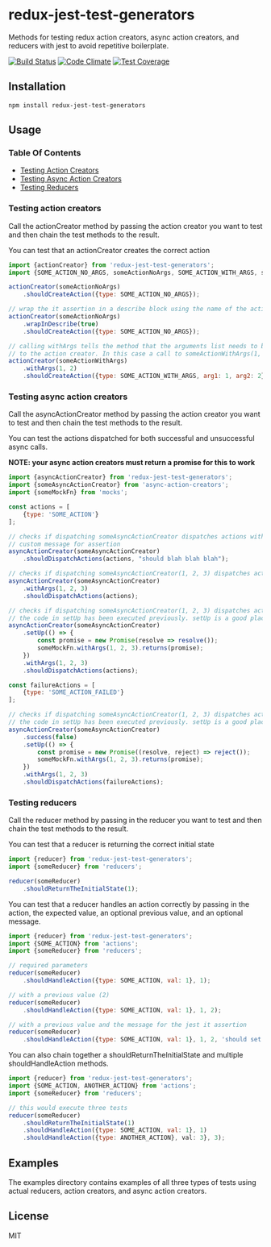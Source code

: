 # redux-jest-test-generators
Methods for testing redux action creators, async action creators, and reducers with jest to avoid repetitive boilerplate.

[![Build Status](https://travis-ci.org/salernoj/redux-jest-test-generators.svg?branch=master)](https://travis-ci.org/salernoj/redux-jest-test-generators)
[![Code Climate](https://codeclimate.com/github/salernoj/redux-jest-test-generators/badges/gpa.svg)](https://codeclimate.com/github/salernoj/redux-jest-test-generators)
[![Test Coverage](https://codeclimate.com/github/salernoj/redux-jest-test-generators/badges/coverage.svg)](https://codeclimate.com/github/salernoj/redux-jest-test-generators/coverage)

## Installation
```
npm install redux-jest-test-generators
```
## Usage

### Table Of Contents
- [Testing Action Creators](#testing-action-creators)
- [Testing Async Action Creators](#testing-async-action-creators)
- [Testing Reducers](#testing-reducers)

### Testing action creators
Call the actionCreator method by passing the action creator you want to test and 
then chain the test methods to the result.

You can test that an actionCreator creates the correct action

```javascript
import {actionCreator} from 'redux-jest-test-generators';
import {SOME_ACTION_NO_ARGS, someActionNoArgs, SOME_ACTION_WITH_ARGS, someActionWithArgs} from 'actions';

actionCreator(someActionNoArgs)
    .shouldCreateAction({type: SOME_ACTION_NO_ARGS});

// wrap the it assertion in a describe block using the name of the action creator
actionCreator(someActionNoArgs)
    .wrapInDescribe(true)
    .shouldCreateAction({type: SOME_ACTION_NO_ARGS});

// calling withArgs tells the method that the arguments list needs to be passed 
// to the action creator. In this case a call to someActionWithArgs(1, 2) should create the action in shouldCreateAction.
actionCreator(someActionWithArgs)
    .withArgs(1, 2)
    .shouldCreateAction({type: SOME_ACTION_WITH_ARGS, arg1: 1, arg2: 2});
```

### Testing async action creators
Call the asyncActionCreator method by passing the action creator you want to test and 
then chain the test methods to the result.

You can test the actions dispatched for both successful and unsuccessful async calls.

__NOTE: your async action creators must return a promise for this to work__

```javascript
import {asyncActionCreator} from 'redux-jest-test-generators';
import {someAsyncActionCreator} from 'async-action-creators';
import {someMockFn} from 'mocks';

const actions = [
    {type: 'SOME_ACTION'}
];

// checks if dispatching someAsyncActionCreator dispatches actions with optional 
// custom message for assertion
asyncActionCreator(someAsyncActionCreator)
    .shouldDispatchActions(actions, "should blah blah blah");

// checks if dispatching someAsyncActionCreator(1, 2, 3) dispatches actions
asyncActionCreator(someAsyncActionCreator)
    .withArgs(1, 2, 3)
    .shouldDispatchActions(actions);

// checks if dispatching someAsyncActionCreator(1, 2, 3) dispatches actions when 
// the code in setUp has been executed previously. setUp is a good place to set up mocks.
asyncActionCreator(someAsyncActionCreator)
    .setUp(() => {
        const promise = new Promise(resolve => resolve());
        someMockFn.withArgs(1, 2, 3).returns(promise);
    })
    .withArgs(1, 2, 3)
    .shouldDispatchActions(actions);

const failureActions = [
    {type: 'SOME_ACTION_FAILED'}
];

// checks if dispatching someAsyncActionCreator(1, 2, 3) dispatches actions when the async method fails and  
// the code in setUp has been executed previously. setUp is a good place to set up mocks.
asyncActionCreator(someAsyncActionCreator)
    .success(false)
    .setUp(() => {
        const promise = new Promise((resolve, reject) => reject());
        someMockFn.withArgs(1, 2, 3).returns(promise);
    })
    .withArgs(1, 2, 3)
    .shouldDispatchActions(failureActions);

```

### Testing reducers
Call the reducer method by passing in the reducer you want to test and then 
chain the test methods to the result.

You can test that a reducer is returning the correct initial state
```javascript
import {reducer} from 'redux-jest-test-generators';
import {someReducer} from 'reducers';

reducer(someReducer)
    .shouldReturnTheInitialState(1);

```

You can test that a reducer handles an action correctly by passing in the action, 
the expected value, an optional previous value, and an optional message.
```javascript
import {reducer} from 'redux-jest-test-generators';
import {SOME_ACTION} from 'actions';
import {someReducer} from 'reducers';

// required parameters
reducer(someReducer)
    .shouldHandleAction({type: SOME_ACTION, val: 1}, 1);

// with a previous value (2)
reducer(someReducer)
    .shouldHandleAction({type: SOME_ACTION, val: 1}, 1, 2);

// with a previous value and the message for the jest it assertion
reducer(someReducer)
    .shouldHandleAction({type: SOME_ACTION, val: 1}, 1, 2, 'should set the value to 1');

```
You can also chain together a shouldReturnTheInitialState and multiple shouldHandleAction 
methods.
```javascript
import {reducer} from 'redux-jest-test-generators';
import {SOME_ACTION, ANOTHER_ACTION} from 'actions';
import {someReducer} from 'reducers';

// this would execute three tests
reducer(someReducer)
    .shouldReturnTheInitialState(1)
    .shouldHandleAction({type: SOME_ACTION, val: 1}, 1)
    .shouldHandleAction({type: ANOTHER_ACTION}, val: 3}, 3);
```

## Examples
The examples directory contains examples of all three types of tests using actual 
reducers, action creators, and async action creators.

## License
MIT